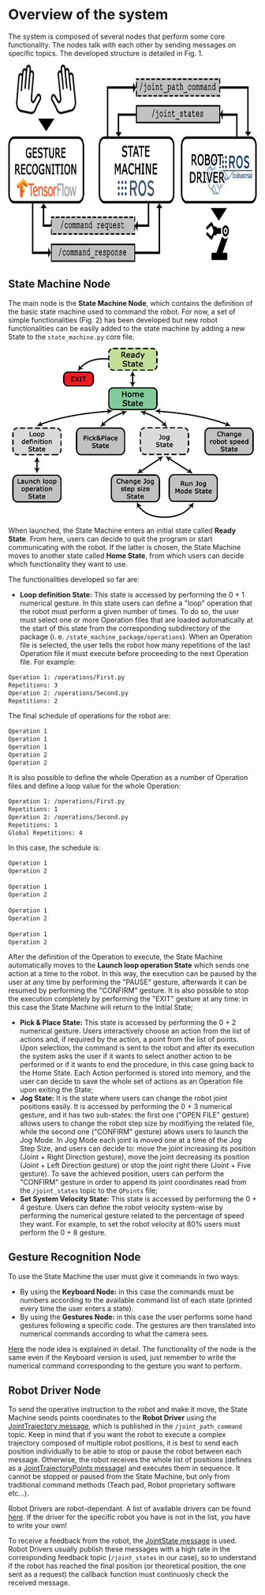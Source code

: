 # Overview of the system
The system is composed of several nodes that perform some core functionality. The nodes talk with each other by sending messages on specific topics.
The developed structure is detailed in Fig. 1.

<p align="center">
  <img height="400" src="https://github.com/Krissy93/meta-workstations-project/blob/master/images/system_overview3.png">
</p>

## State Machine Node
The main node is the **State Machine Node**, which contains the definition of the basic state machine used to command the robot.
For now, a set of simple functionalities (Fig. 2) has been developed but new robot functionalities can be easily added to the state machine by adding a new State to the `state_machine.py` core file.

<p align="center">
  <img src="https://github.com/Krissy93/meta-workstations-project/blob/master/images/statemachine2.png">
</p>

When launched, the State Machine enters an initial state called **Ready State**. From here, users can decide to quit the program or start communicating with the robot. If the latter is chosen, the State Machine moves to another state called **Home State**, from which users can decide which functionality they want to use.

The functionalities developed so far are:
- **Loop definition State:** This state is accessed by performing the 0 + 1 numerical gesture. In this state users can define a "loop" operation that the robot must perform a given number of times. To do so, the user must select one or more Operation files that are loaded automatically at the start of this state from the corresponding subdirectory of the package (i. e. `/state_machine_package/operations`). When an Operation file is selected, the user tells the robot how many repetitions of the last Operation file it must execute before proceeding to the next Operation file.
For example:
```
Operation 1: /operations/First.py
Repetitions: 3
Operation 2: /operations/Second.py
Repetitions: 2
```
The final schedule of operations for the robot are:
```
Operation 1
Operation 1
Operation 1
Operation 2
Operation 2
```
It is also possible to define the whole Operation as a number of Operation files and define a loop value for the whole Operation:
```
Operation 1: /operations/First.py
Repetitions: 1
Operation 2: /operations/Second.py
Repetitions: 1
Global Repetitions: 4
```
In this case, the schedule is:
```
Operation 1
Operation 2

Operation 1
Operation 2

Operation 1
Operation 2

Operation 1
Operation 2
```
After the definition of the Operation to execute, the State Machine automatically moves to the **Launch loop operation State** which sends one action at a time to the robot. In this way, the execution can be paused by the user at any time by performing the "PAUSE" gesture, afterwards it can be resumed by performing the "CONFIRM" gesture. It is also possible to stop the execution completely by performing the "EXIT" gesture at any time: in this case the State Machine will return to the Initial State;
- **Pick & Place State:** This state is accessed by performing the 0 + 2 numerical gesture. Users interactively choose an action from the list of actions and, if required by the action, a point from the list of points. Upon selection, the command is sent to the robot and after its execution the system asks the user if it wants to select another action to be performed or if it wants to end the procedure, in this case going back to the Home State. Each Action performed is stored into memory, and the user can decide to save the whole set of actions as an Operation file upon exiting the State;
- **Jog State:** It is the state where users can change the robot joint positions easily. It is accessed by performing the 0 + 3 numerical gesture, and it has two sub-states: the first one ("OPEN FILE" gesture) allows users to change the robot step size by modifiying the related file, while the second one ("CONFIRM" gesture) allows users to launch the Jog Mode. In Jog Mode each joint is moved one at a time of the Jog Step Size, and users can decide to: move the joint increasing its position (Joint + Right Direction gesture), move the joint decreasing its position (Joint + Left Direction gesture) or stop the joint right there (Joint + Five gesture). To save the achieved position, users can perform the "CONFIRM" gesture in order to append its joint coordinates read from the `/joint_states` topic to the `QPoints` file;
- **Set System Velocity State:** This state is accessed by performing the 0 + 4 gesture. Users can define the robot velocity system-wise by performing the numerical gesture related to the percentage of speed they want. For example, to set the robot velocity at 80% users must perform the 0 + 8 gesture.

## Gesture Recognition Node
To use the State Machine the user must give it commands in two ways:
- By using the **Keyboard Node:** in this case the commands must be numbers according to the available command list of each state (printed every time the user enters a state).
- By using the **Gestures Node:** in this case the user performs some hand gestures following a specific code. The gestures are then translated into numerical commands according to what the camera sees.

[Here](https://github.com/Krissy93/meta-workstations-project/blob/master/docs/Gestures%20Node.md) the node idea is explained in detail. The functionality of the node is the same even if the Keyboard version is used, just remember to write the numerical command corresponding to the gesture you want to perform.

## Robot Driver Node
To send the operative instruction to the robot and make it move, the State Machine sends points coordinates to the **Robot Driver** using the [JointTrajectory message](http://docs.ros.org/melodic/api/trajectory_msgs/html/msg/JointTrajectory.html), which is published in the `/joint_path_command` topic.
Keep in mind that if you want the robot to execute a complex trajectory composed of multiple robot positions, it is best to send each position individually to be able to stop or pause the robot between each message.
Otherwise, the robot receives the whole list of positions (defines as a [JointTrajectoryPoints message](http://docs.ros.org/melodic/api/trajectory_msgs/html/msg/JointTrajectoryPoint.html)) and executes them in sequence.
It cannot be stopped or paused from the State Machine, but only from traditional command methods (Teach pad, Robot proprietary software etc...).

Robot Drivers are robot-dependant. A list of available drivers can be found [here](http://wiki.ros.org/Industrial/supported_hardware).
If the driver for the specific robot you have is not in the list, you have to write your own!

To receive a feedback from the robot, the [JointState message](http://docs.ros.org/melodic/api/sensor_msgs/html/msg/JointState.html) is used.
Robot Drivers usually publish these messages with a high rate in the corresponding feedback topic (`/joint_states` in our case), so to understand if the robot has reached the final position (or theoretical position, the one sent as a request) the callback function must continuosly check the received message.

